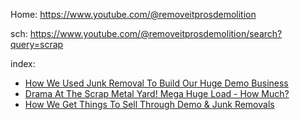 Home: https://www.youtube.com/@removeitprosdemolition

sch: https://www.youtube.com/@removeitprosdemolition/search?query=scrap

index:
- [How We Used Junk Removal To Build Our Huge Demo Business](https://youtu.be/c-11lCebj5c)
- [Drama At The Scrap Metal Yard! Mega Huge Load - How Much?](https://youtu.be/HuwJ_oGJ5zA)
- [How We Get Things To Sell Through Demo & Junk Removals](https://youtu.be/bCS9IdSD5Uo)
